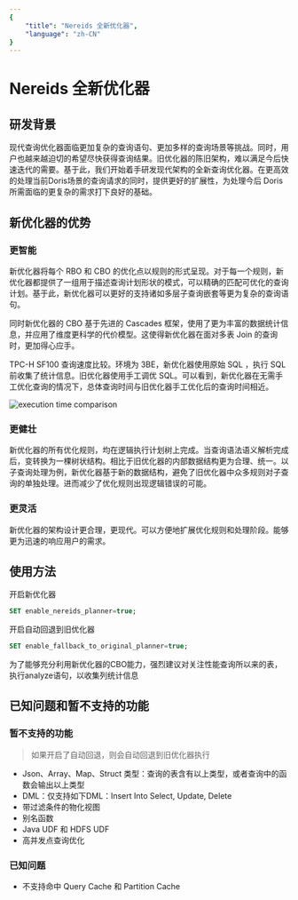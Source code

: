 ```yaml
---
{
    "title": "Nereids 全新优化器",
    "language": "zh-CN"
}
---
```


<!-- 
Licensed to the Apache Software Foundation (ASF) under one
or more contributor license agreements.  See the NOTICE file
distributed with this work for additional information
regarding copyright ownership.  The ASF licenses this file
to you under the Apache License, Version 2.0 (the
"License"); you may not use this file except in compliance
with the License.  You may obtain a copy of the License at

  http://www.apache.org/licenses/LICENSE-2.0

Unless required by applicable law or agreed to in writing,
software distributed under the License is distributed on an
"AS IS" BASIS, WITHOUT WARRANTIES OR CONDITIONS OF ANY
KIND, either express or implied.  See the License for the
specific language governing permissions and limitations
under the License.
-->

# Nereids 全新优化器

<version since="dev"></version>

## 研发背景

现代查询优化器面临更加复杂的查询语句、更加多样的查询场景等挑战。同时，用户也越来越迫切的希望尽快获得查询结果。旧优化器的陈旧架构，难以满足今后快速迭代的需要。基于此，我们开始着手研发现代架构的全新查询优化器。在更高效的处理当前Doris场景的查询请求的同时，提供更好的扩展性，为处理今后 Doris 所需面临的更复杂的需求打下良好的基础。

## 新优化器的优势

### 更智能

新优化器将每个 RBO 和 CBO 的优化点以规则的形式呈现。对于每一个规则，新优化器都提供了一组用于描述查询计划形状的模式，可以精确的匹配可优化的查询计划。基于此，新优化器可以更好的支持诸如多层子查询嵌套等更为复杂的查询语句。

同时新优化器的 CBO 基于先进的 Cascades 框架，使用了更为丰富的数据统计信息，并应用了维度更科学的代价模型。这使得新优化器在面对多表 Join 的查询时，更加得心应手。

TPC-H SF100 查询速度比较。环境为 3BE，新优化器使用原始 SQL ，执行 SQL 前收集了统计信息。旧优化器使用手工调优 SQL。可以看到，新优化器在无需手工优化查询的情况下，总体查询时间与旧优化器手工优化后的查询时间相近。

![execution time comparison](/images/nereids-tpch.png)

### 更健壮

新优化器的所有优化规则，均在逻辑执行计划树上完成。当查询语法语义解析完成后，变转换为一棵树状结构。相比于旧优化器的内部数据结构更为合理、统一。以子查询处理为例，新优化器基于新的数据结构，避免了旧优化器中众多规则对子查询的单独处理。进而减少了优化规则出现逻辑错误的可能。

### 更灵活

新优化器的架构设计更合理，更现代。可以方便地扩展优化规则和处理阶段。能够更为迅速的响应用户的需求。

## 使用方法

开启新优化器

```sql
SET enable_nereids_planner=true;
```

开启自动回退到旧优化器

```sql
SET enable_fallback_to_original_planner=true;
```

为了能够充分利用新优化器的CBO能力，强烈建议对关注性能查询所以来的表，执行analyze语句，以收集列统计信息

## 已知问题和暂不支持的功能

### 暂不支持的功能

> 如果开启了自动回退，则会自动回退到旧优化器执行

- Json、Array、Map、Struct 类型：查询的表含有以上类型，或者查询中的函数会输出以上类型
- DML：仅支持如下DML：Insert Into Select, Update, Delete
- 带过滤条件的物化视图
- 别名函数
- Java UDF 和 HDFS UDF
- 高并发点查询优化

### 已知问题

- 不支持命中 Query Cache 和 Partition Cache

